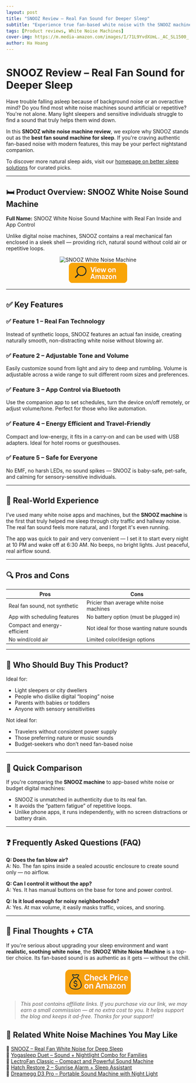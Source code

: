 ```yaml
---
layout: post
title: "SNOOZ Review – Real Fan Sound for Deeper Sleep"
subtitle: "Experience true fan-based white noise with the SNOOZ machine – ideal for deeper, undisturbed sleep."
tags: [Product reviews, White Noise Machines]
cover-img: https://m.media-amazon.com/images/I/71L9YvdXUmL._AC_SL1500_.jpg
author: Ha Hoang
---
```


# SNOOZ Review – Real Fan Sound for Deeper Sleep

Have trouble falling asleep because of background noise or an overactive mind? Do you find most white noise machines sound artificial or repetitive? You're not alone. Many light sleepers and sensitive individuals struggle to find a sound that truly helps them wind down.

In this **SNOOZ white noise machine review**, we explore why SNOOZ stands out as the **best fan sound machine for sleep**. If you're craving authentic fan-based noise with modern features, this may be your perfect nightstand companion.

To discover more natural sleep aids, visit our [homepage on better sleep solutions](/) for curated picks.

---

## 🛏️ Product Overview: SNOOZ White Noise Sound Machine

**Full Name:** SNOOZ White Noise Sound Machine with Real Fan Inside and App Control

Unlike digital noise machines, SNOOZ contains a real mechanical fan enclosed in a sleek shell — providing rich, natural sound without cold air or repetitive loops.

<div style="text-align:center;">
  <img src="https://m.media-amazon.com/images/I/71L9YvdXUmL._AC_SL1500_.jpg" alt="SNOOZ White Noise Machine" style="width:400px; height:auto;"/>
</div>

<div style="text-align:center;">
  <a href="https://amzn.to/4mdvHEn" target="_blank" rel="nofollow sponsored noopener">
    <img src="/assets/img/view.png" alt="View on Amazon" style="width:160px; height:auto;"/>
  </a>
</div>

---

## ✅ Key Features

### ✅ Feature 1 – Real Fan Technology  
Instead of synthetic loops, SNOOZ features an actual fan inside, creating naturally smooth, non-distracting white noise without blowing air.

### ✅ Feature 2 – Adjustable Tone and Volume  
Easily customize sound from light and airy to deep and rumbling. Volume is adjustable across a wide range to suit different room sizes and preferences.

### ✅ Feature 3 – App Control via Bluetooth  
Use the companion app to set schedules, turn the device on/off remotely, or adjust volume/tone. Perfect for those who like automation.

### ✅ Feature 4 – Energy Efficient and Travel-Friendly  
Compact and low-energy, it fits in a carry-on and can be used with USB adapters. Ideal for hotel rooms or guesthouses.

### ✅ Feature 5 – Safe for Everyone  
No EMF, no harsh LEDs, no sound spikes — SNOOZ is baby-safe, pet-safe, and calming for sensory-sensitive individuals.

---

## 💬 Real-World Experience

I’ve used many white noise apps and machines, but the **SNOOZ machine** is the first that truly helped me sleep through city traffic and hallway noise. The real fan sound feels more natural, and I forget it's even running.

The app was quick to pair and very convenient — I set it to start every night at 10 PM and wake off at 6:30 AM. No beeps, no bright lights. Just peaceful, real airflow sound.

---

## 🔍 Pros and Cons

| Pros | Cons |
|------|------|
| Real fan sound, not synthetic | Pricier than average white noise machines |
| App with scheduling features | No battery option (must be plugged in) |
| Compact and energy-efficient | Not ideal for those wanting nature sounds |
| No wind/cold air | Limited color/design options |

---

## 👥 Who Should Buy This Product?

Ideal for:

- Light sleepers or city dwellers  
- People who dislike digital “looping” noise  
- Parents with babies or toddlers  
- Anyone with sensory sensitivities

Not ideal for:

- Travelers without consistent power supply  
- Those preferring nature or music sounds  
- Budget-seekers who don’t need fan-based noise

---

## 🔄 Quick Comparison

If you're comparing the **SNOOZ machine** to app-based white noise or budget digital machines:  
- SNOOZ is unmatched in authenticity due to its real fan.  
- It avoids the “pattern fatigue” of repetitive loops.  
- Unlike phone apps, it runs independently, with no screen distractions or battery drain.

---

## ❓ Frequently Asked Questions (FAQ)

**Q: Does the fan blow air?**  
A: No. The fan spins inside a sealed acoustic enclosure to create sound only — no airflow.

**Q: Can I control it without the app?**  
A: Yes. It has manual buttons on the base for tone and power control.

**Q: Is it loud enough for noisy neighborhoods?**  
A: Yes. At max volume, it easily masks traffic, voices, and snoring.

---

## 🎯 Final Thoughts + CTA

If you're serious about upgrading your sleep environment and want **realistic, soothing white noise**, the **SNOOZ White Noise Machine** is a top-tier choice. Its fan-based sound is as authentic as it gets — without the chill.

<div style="text-align:center;">
  <a href="https://amzn.to/4mdvHEn" target="_blank" rel="nofollow sponsored noopener">
    <img src="/assets/img/checkprice.png" alt="Check Price on Amazon" style="width:180px; height:auto; margin-top:10px;"/>
  </a>
</div>

> *This post contains affiliate links. If you purchase via our link, we may earn a small commission — at no extra cost to you. It helps support the blog and keeps it ad-free. Thanks for your support!*


## 🧾 Related White Noise Machines You May Like

<ul style="list-style: none; padding-left: 0;">
  <li>🔗 <a href="/2025-05-13-snooz-review/">SNOOZ – Real Fan White Noise for Deep Sleep</a></li>
  <li>🔗 <a href="/2025-05-13-yogasleep-duet-review/">Yogasleep Duet – Sound + Nightlight Combo for Families</a></li>
  <li>🔗 <a href="/2025-05-14-lectrofan-classic-review/">LectroFan Classic – Compact and Powerful Sound Machine</a></li>
  <li>🔗 <a href="/2025-05-13-hatch-restore-2-review/">Hatch Restore 2 – Sunrise Alarm + Sleep Assistant</a></li>
  <li>🔗 <a href="/2025-05-14-dreamegg-d3-pro-review/">Dreamegg D3 Pro – Portable Sound Machine with Night Light</a></li>
</ul>
